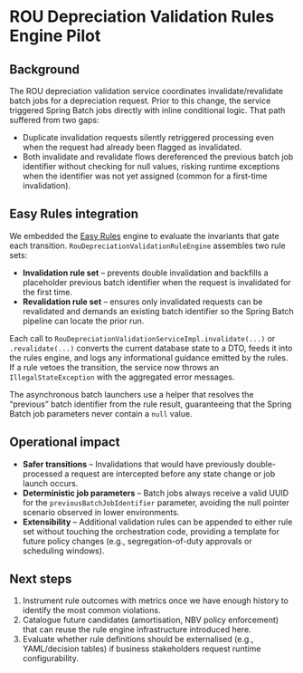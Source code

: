 # ROU Depreciation Validation Rules Engine Pilot

## Background

The ROU depreciation validation service coordinates invalidate/revalidate batch jobs for a depreciation request. Prior to this change, the service triggered Spring Batch jobs directly with inline conditional logic. That path suffered from two gaps:

* Duplicate invalidation requests silently retriggered processing even when the request had already been flagged as invalidated.
* Both invalidate and revalidate flows dereferenced the previous batch job identifier without checking for null values, risking runtime exceptions when the identifier was not yet assigned (common for a first-time invalidation).

## Easy Rules integration

We embedded the [Easy Rules](https://github.com/j-easy/easy-rules) engine to evaluate the invariants that gate each transition. `RouDepreciationValidationRuleEngine` assembles two rule sets:

* **Invalidation rule set** – prevents double invalidation and backfills a placeholder previous batch identifier when the request is invalidated for the first time.
* **Revalidation rule set** – ensures only invalidated requests can be revalidated and demands an existing batch identifier so the Spring Batch pipeline can locate the prior run.

Each call to `RouDepreciationValidationServiceImpl.invalidate(...)` or `.revalidate(...)` converts the current database state to a DTO, feeds it into the rules engine, and logs any informational guidance emitted by the rules. If a rule vetoes the transition, the service now throws an `IllegalStateException` with the aggregated error messages.

The asynchronous batch launchers use a helper that resolves the “previous” batch identifier from the rule result, guaranteeing that the Spring Batch job parameters never contain a `null` value.

## Operational impact

* **Safer transitions** – Invalidations that would have previously double-processed a request are intercepted before any state change or job launch occurs.
* **Deterministic job parameters** – Batch jobs always receive a valid UUID for the `previousBatchJobIdentifier` parameter, avoiding the null pointer scenario observed in lower environments.
* **Extensibility** – Additional validation rules can be appended to either rule set without touching the orchestration code, providing a template for future policy changes (e.g., segregation-of-duty approvals or scheduling windows).

## Next steps

1. Instrument rule outcomes with metrics once we have enough history to identify the most common violations.
2. Catalogue future candidates (amortisation, NBV policy enforcement) that can reuse the rule engine infrastructure introduced here.
3. Evaluate whether rule definitions should be externalised (e.g., YAML/decision tables) if business stakeholders request runtime configurability.

